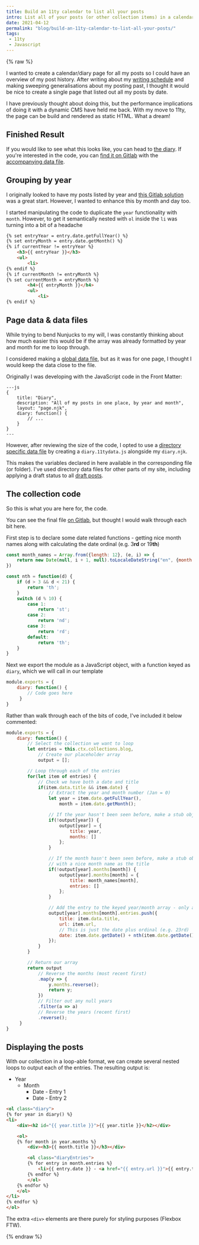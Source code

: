```yaml
---
title: Build an 11ty calendar to list all your posts
intro: List all of your posts (or other collection items) in a calendar/diary format to give a timeline of your past
date: 2021-04-12
permalink: "blog/build-an-11ty-calendar-to-list-all-your-posts/"
tags:
 - 11ty
 - Javascript
---
```

{% raw %}

I wanted to create a calendar/diary page for all my posts so I could have an overview of my post history. After writing about my [writing schedule](/blog/my-2021-writing-schedule/) and making sweeping generalisations about my posting past, I thought it would be nice to create a single page that listed out all my posts by date.

I have previously thought about doing this, but the performance implications of doing it with a dynamic CMS have held me back. With my move to 11ty, the page can be build and rendered as static HTML. What a dream!

## Finished Result

If you would like to see what this looks like, you can head to [the diary](/diary). If you're interested in the code, you can [find it on Gitlab](https://gitlab.com/mikestreety/mikestreety/-/blob/master/app/content/diary.njk) with the [accompanying data file](https://gitlab.com/mikestreety/mikestreety/-/blob/master/app/content/diary.11tydata.js).

## Grouping by year

I originally looked to have my posts listed by year and [this Gitlab solution](https://github.com/11ty/eleventy/issues/1284#issuecomment-648749730) was a great start. However, I wanted to enhance this by month and day too.

I started manipulating the code to duplicate the `year` functionality with `month`. However, to get it
semantically nested with `ol` inside the `li` was turning into a bit of a headache

```html
{% set entryYear = entry.date.getFullYear() %}
{% set entryMonth = entry.date.getMonth() %}
{% if currentYear != entryYear %}
	<h3>{{ entryYear }}</h3>
	<ul>
		<li>
{% endif %}
{% if currentMonth != entryMonth %}
{% set currentMonth = entryMonth %}
		<h4>{{ entryMonth }}</h4>
		<ul>
			<li>
{% endif %}
```

## Page data & data files

While trying to bend Nunjucks to my will, I was constantly thinking about how much easier this would be if the array was already formatted by year and month for me to loop through.

I considered making a [global data file](https://www.11ty.dev/docs/data-global/), but as it was for one page, I thought I would keep the data close to the file.

Originally I was developing with the JavaScript code in the Front Matter:

```
---js
{
	title: "Diary",
	description: "All of my posts in one place, by year and month",
	layout: "page.njk",
	diary: function() {
		// ...
	}
}
---
```

However, after reviewing the size of the code, I opted to use a [directory specific data file](https://www.11ty.dev/docs/data-template-dir/) by creating a `diary.11tydata.js` alongside my `diary.njk`.

This makes the variables declared in here available in the corresponding file (or folder). I've used directory data files for other parts of my site, including applying a draft status to all [draft posts](https://gitlab.com/mikestreety/mikestreety/-/blob/master/app/content/drafts/drafts.json).

## The collection code

So this is what you are here for, the code.

You can see the final file [on Gitlab](https://gitlab.com/mikestreety/mikestreety/-/blob/master/app/content/diary.11tydata.js), but thought I would walk through each bit here.

First step is to declare some date related functions - getting nice month names along with calculating the date ordinal (e.g. 3**rd** or 19**th**)

```js
const month_names = Array.from({length: 12}, (e, i) => {
	return new Date(null, i + 1, null).toLocaleDateString("en", {month: "long"});
})

const nth = function(d) {
	if (d > 3 && d < 21) {
		return 'th';
	}
	switch (d % 10) {
		case 1:
			return 'st';
		case 2:
			return 'nd';
		case 3:
			return 'rd';
		default:
			return 'th';
	}
}
```

Next we export the module as a JavaScript object, with a function keyed as `diary`, which we will call in our template

```js
module.exports = {
	diary: function() {
		// Code goes here
	 }
}
```

Rather than walk through each of the bits of code, I've included it below commented:

```js
module.exports = {
	diary: function() {
		// Select the collection we want to loop
		let entries = this.ctx.collections.blog,
			// Create our placeholder array
			output = [];

		// Loop through each of the entries
		for(let item of entries) {
			// Check we have both a date and title
			if(item.data.title && item.date) {
				// Extract the year and month number (Jan = 0)
				let year = item.date.getFullYear(),
					month = item.date.getMonth();

				// If the year hasn't been seen before, make a stub object
				if(!output[year]) {
					output[year] = {
						title: year,
						months: []
					};
				}

				// If the month hasn't been seen before, make a stub object
				// with a nice month name as the title
				if(!output[year].months[month]) {
					output[year].months[month] = {
						title: month_names[month],
						entries: []
					};
				}

				// Add the entry to the keyed year/month array - only add the info we need
				output[year].months[month].entries.push({
					title: item.data.title,
					url: item.url,
					// This is just the date plus ordinal (e.g. 23rd)
					date: item.date.getDate() + nth(item.date.getDate()),
				});
			}
		}

		// Return our array
		return output
			// Reverse the months (most recent first)
			.map(y => {
				y.months.reverse();
				return y;
			})
			// Filter out any null years
			.filter(a => a)
			// Reverse the years (recent first)
			.reverse();
	 }
}
```

## Displaying the posts

With our collection in a loop-able format, we can create several nested loops to output each of the entries. The resulting output is:

- Year
  - Month
    - Date - Entry 1
    - Date - Entry 2

```html
<ol class="diary">
{% for year in diary() %}
<li>
	<div><h2 id="{{ year.title }}">{{ year.title }}</h2></div>

	<ol>
	{% for month in year.months %}
		<div><h3>{{ month.title }}</h3></div>

		<ol class="diaryEntries">
		{% for entry in month.entries %}
			<li>{{ entry.date }} - <a href="{{ entry.url }}">{{ entry.title }}</a></li>
		{% endfor %}
		</ol>
	{% endfor %}
	</ol>
</li>
{% endfor %}
</ol>
```

The extra `<div>` elements are there purely for styling purposes (Flexbox FTW).

{% endraw %}
